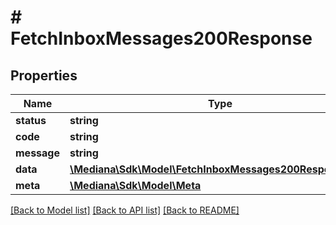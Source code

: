 # # FetchInboxMessages200Response

## Properties

Name | Type | Description | Notes
------------ | ------------- | ------------- | -------------
**status** | **string** |  | [optional]
**code** | **string** |  | [optional]
**message** | **string** |  | [optional]
**data** | [**\Mediana\Sdk\Model\FetchInboxMessages200ResponseData**](FetchInboxMessages200ResponseData.md) |  | [optional]
**meta** | [**\Mediana\Sdk\Model\Meta**](Meta.md) |  | [optional]

[[Back to Model list]](../../README.md#models) [[Back to API list]](../../README.md#endpoints) [[Back to README]](../../README.md)

